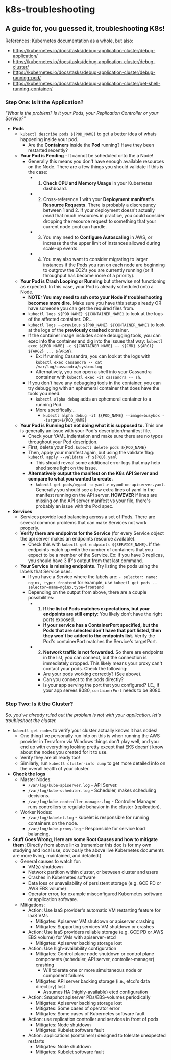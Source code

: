 # k8s-troubleshooting
## A guide for, you guessed it, troubleshooting K8s!
References: Kubernetes documentation as a whole, but also:
* https://kubernetes.io/docs/tasks/debug-application-cluster/debug-application/
* https://kubernetes.io/docs/tasks/debug-application-cluster/debug-cluster/
* https://kubernetes.io/docs/tasks/debug-application-cluster/debug-running-pod/
* https://kubernetes.io/docs/tasks/debug-application-cluster/get-shell-running-container/

### Step One: Is it the Application?
*"What is the problem? Is it your Pods, your Replication Controller or your Service?"*
* **Pods**
  * `kubectl describe pods ${POD_NAME}` to get a better idea of whats happening inside your pod.
    * Are the **Containers** inside the **Pod** running? Have they been restarted recently?
  * **Your Pod is Pending** - It cannot be scheduled onto the a Node!
    * Generally this means you don't have enough available resources on the Node. There are a few things you should validate if this is the case:
      * 1) **Check CPU and Memory Usage** in your Kubernetes dashboard. 
      * 2) Cross-reference 1 with your **Deployment manifest's Resource Requests**. There is probably a discrepancy between 1 and 2. If your deployment doesn't actually _need_ that much resources in practice, you could consider dropping the resource request to something that your current node pool can handle.
      * 3) You may need to **Configure Autoscaling** in AWS, or increase the the upper limit of instances allowed during scale-up events.
      * 4) You may also want to consider migrating to larger instances if the Pods you run on each node are beginning to outgrow the EC2's you are currently running (or if throughput has become more of a priority).
  * **Your Pod is Crash Looping or Running** but otherwise not functioning as expected. In this case, your Pod is already scheduled onto a Node.
    * **NOTE: You may need to ssh onto your Node if troubleshooting becomes more dire.** Make sure you have this setup already OR have someone you can get the required files from.
    * `kubectl logs ${POD_NAME} ${CONTAINER_NAME}` to look at the logs of the affected container. OR...
    * `kubectl logs --previous ${POD_NAME} ${CONTAINER_NAME}` to look at the logs of the **previously crashed** container. 
    * If the container image includes some debugging tools, you can exec into the container and dig into the issues that way: `kubectl exec ${POD_NAME} -c ${CONTAINER_NAME} -- ${CMD} ${ARG1} ${ARG2} ... ${ARGN}`.
      * Ex: If running Cassandra, you can look at the logs with `kubectl exec cassandra -- cat /var/log/cassandra/system.log`
      * Alternatively, you can open a shell into your Cassandra container with `kubectl exec -it cassandra -- sh`.
    * If you don't have any debugging tools in the container, you can try debugging with an ephemeral container that does have the tools you need.
      * `kubectl alpha debug` adds an ephemeral container to a running Pod.
      * More specifically...
        * `kubectl alpha debug -it ${POD_NAME} --image=busybox --target=${POD_NAME}`
  * **Your Pod is Running but not doing what it is supposed to.** This one is generally an issue with your Pod's description/manifest file.
    * Check your YAML indentation and make sure there are no typos throughout your Pod description.
    * First, delete your Pod. `kubectl delete pods ${POD_NAME}`
    * Then, apply your manifest again, but using the validate flag: `kubectl apply --validate -f ${POD}.yaml`
      * This should reveal some additional error logs that may help shed some light on the issue.
    * **Alternatively output the manifest on the K8s API Server and compare to what you wanted to create.**
      * `kubectl get pods/mypod -o yaml > mypod-on-apiserver.yaml`. Generally you should see a few extra lines of yaml in the manifest running on the API server. **HOWEVER** if lines are missing on the API server manifest vs your file, there's probably an issue with the Pod spec.
* **Services**
  * Services provide load balancing across a set of Pods. There are several common problems that can make Services not work properly.
  * **Verify there are endpoints for the Service** (for every Service object the api server makes an endpoints resource available).
    * Check this with `kubectl get endpoints ${SERVICE_NAME}`. If the endpoints match up with the number of containers that you expect to be a member of the Service. Ex: if you have 3 replicas, you should have 3 IP's output from that last command.
  * **Your Service is missing endpoints.** Try listing the pods using the labels that Service uses.
    * If you have a Service where the labels are: `- selector: name: nginx, type: frontend` for example, use `kubectl get pods --selector=name=nginx,type=frontend`
    * Depending on the output from above, there are a couple possibilities:
      * 1) **If the list of Pods matches expectations, but your endpoints are still empty**: You likely don't have the right ports exposed.
        * **If your service has a ContainerPort specified, but the Pods that are selected don't have that port listed, then they won't be added to the endpoints list.** Verify the Pod's containerPort matches the Service's targetPort.
      * 2) **Network traffic is not forwarded**. So there are endpoints in the list, you can connect, but the connection is immediately dropped. This likely means your proxy can't contact your pods. Check the following:
        * Are your pods working correctly? (See above).
        * Can you connect to the pods directly?
        * Is your app serving the port that you configured? I.E., if your app serves 8080, `containerPort` needs to be 8080.
  
### Step Two: Is it the Cluster?
*So, you've already ruled out the problem is not with your application, let's troubleshoot the cluster.*  
* `kubectl get nodes` to verify your cluster actually knows it has nodes!
  * One thing I've personally run into on this is when running the AWS provider in Terraform via Windows things don't play well, and you end up with everything looking pretty except that EKS doesn't know about the nodes you created for it to use.
  * Verify they are all ready too!
  * Similarly, run `kubectl cluster-info dump` to get more detailed info on the overall health of your cluster.
* **Check the logs**
  * Master Nodes:
    * `/var/log/kube-apiserver.log` - API Server.
    * `/var/log/kube-scheduler.log` - Scheduler, makes scheduling decisions.
    * `/var/log/kube-controller-manager.log` - Controller Manager runs controllers to regulate behavior in the cluster (replication).
  * Worker Nodes:
    * `/var/log/kubelet.log` - kubelet is responsible for running containers on the node. 
    * `/var/log/kube-proxy.log` - Responsible for service load balancing.
* **Stuff Goes Wrong, Here are some Root Causes and how to mitigate them:**
Directly from above links (remember this doc is for my own studying and local use, obviously the above live Kubernetes documents are more living, maintained, and detailed.)  
  * General causes to watch for:
    * VM(s) shutdown
    * Network partition within cluster, or between cluster and users
    * Crashes in Kubernetes software
    * Data loss or unavailability of persistent storage (e.g. GCE PD or AWS EBS volume)
    * Operator error, for example misconfigured Kubernetes software or application software.
  * Mitigations:
    * Action: Use IaaS provider's automatic VM restarting feature for IaaS VMs
      * Mitigates: Apiserver VM shutdown or apiserver crashing
      * Mitigates: Supporting services VM shutdown or crashes
    * Action: Use IaaS providers reliable storage (e.g. GCE PD or AWS EBS volume) for VMs with apiserver+etcd
      * Mitigates: Apiserver backing storage lost
    * Action: Use high-availability configuration
      * Mitigates: Control plane node shutdown or control plane components (scheduler, API server, controller-manager) crashing
        * Will tolerate one or more simultaneous node or component failures
      * Mitigates: API server backing storage (i.e., etcd's data directory) lost
        * Assumes HA (highly-available) etcd configuration
    * Action: Snapshot apiserver PDs/EBS-volumes periodically
      * Mitigates: Apiserver backing storage lost
      * Mitigates: Some cases of operator error
      * Mitigates: Some cases of Kubernetes software fault
    * Action: use replication controller and services in front of pods
      * Mitigates: Node shutdown
      * Mitigates: Kubelet software fault
    * Action: applications (containers) designed to tolerate unexpected restarts
      * Mitigates: Node shutdown
      * Mitigates: Kubelet software fault


